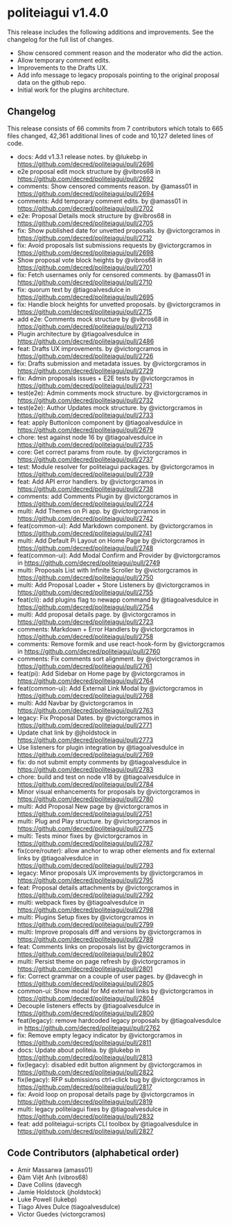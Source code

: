 politeiagui v1.4.0
====

This release includes the following additions and improvements. See the
changelog for the full list of changes.

* Show censored comment reason and the moderator who did the action.
* Allow temporary comment edits.
* Improvements to the Drafts UX.
* Add info message to legacy proposals pointing to the original proposal data on
  the github repo.
* Initial work for the plugins architecture.

## Changelog

This release consists of 66 commits from 7 contributors which totals to 665
files changed, 42,361 additional lines of code and 10,127 deleted lines of code.

* docs: Add v1.3.1 release notes. by @lukebp in
  https://github.com/decred/politeiagui/pull/2696
* e2e proposal edit mock structure by @vibros68 in
  https://github.com/decred/politeiagui/pull/2692
* comments: Show censored comments reason. by @amass01 in
  https://github.com/decred/politeiagui/pull/2694
* comments: Add temporary comment edits. by @amass01 in
  https://github.com/decred/politeiagui/pull/2702
* e2e: Proposal Details mock structure by @vibros68 in
  https://github.com/decred/politeiagui/pull/2705
* fix: Show published date for unvetted proposals. by @victorgcramos in
  https://github.com/decred/politeiagui/pull/2712
* fix: Avoid proposals list submissions requests by @victorgcramos in
  https://github.com/decred/politeiagui/pull/2698
* Show proposal vote block heights by @vibros68 in
  https://github.com/decred/politeiagui/pull/2701
* fix: Fetch usernames only for censored comments. by @amass01 in
  https://github.com/decred/politeiagui/pull/2710
* fix: quorum text by @tiagoalvesdulce in
  https://github.com/decred/politeiagui/pull/2695
* fix: Handle block heights for unvetted proposals. by @victorgcramos in
  https://github.com/decred/politeiagui/pull/2715
* add e2e: Comments mock structure by @vibros68 in
  https://github.com/decred/politeiagui/pull/2713
* Plugin architecture by @tiagoalvesdulce in
  https://github.com/decred/politeiagui/pull/2486
* feat: Drafts UX improvements. by @victorgcramos in
  https://github.com/decred/politeiagui/pull/2726
* fix: Drafts submission and metadata issues. by @victorgcramos in
  https://github.com/decred/politeiagui/pull/2729
* fix: Admin proposals issues + E2E tests by @victorgcramos in
  https://github.com/decred/politeiagui/pull/2731
* test(e2e): Admin comments mock structure. by @victorgcramos in
  https://github.com/decred/politeiagui/pull/2732
* test(e2e): Author Updates mock structure. by @victorgcramos in
  https://github.com/decred/politeiagui/pull/2733
* feat: apply ButtonIcon component by @tiagoalvesdulce in
  https://github.com/decred/politeiagui/pull/2679
* chore: test against node 16 by @tiagoalvesdulce in
  https://github.com/decred/politeiagui/pull/2735
* core: Get correct params from route. by @victorgcramos in
  https://github.com/decred/politeiagui/pull/2737
* test: Module resolver for politeiagui packages. by @victorgcramos in
  https://github.com/decred/politeiagui/pull/2739
* feat: Add API error handlers. by @victorgcramos in
  https://github.com/decred/politeiagui/pull/2738
* comments: add Comments Plugin by @victorgcramos in
  https://github.com/decred/politeiagui/pull/2724
* multi: Add Themes on Pi app. by @victorgcramos in
  https://github.com/decred/politeiagui/pull/2742
* feat(common-ui): Add Markdown component. by @victorgcramos in
  https://github.com/decred/politeiagui/pull/2741
* multi: Add Default Pi Layout on Home Page by @victorgcramos in
  https://github.com/decred/politeiagui/pull/2748
* feat(common-ui): Add Modal Confirm and Provider by @victorgcramos in
  https://github.com/decred/politeiagui/pull/2749
* multi: Proposals List with Infinite Scroller by @victorgcramos in
  https://github.com/decred/politeiagui/pull/2750
* multi: Add Proposal Loader + Store Listeners by @victorgcramos in
  https://github.com/decred/politeiagui/pull/2755
* feat(cli): add plugins flag to newapp command by @tiagoalvesdulce in
  https://github.com/decred/politeiagui/pull/2754
* multi: Add proposal details page. by @victorgcramos in
  https://github.com/decred/politeiagui/pull/2723
* comments: Markdown + Error Handlers by @victorgcramos in
  https://github.com/decred/politeiagui/pull/2758
* comments: Remove formik and use react-hook-form by @victorgcramos in
  https://github.com/decred/politeiagui/pull/2760
* comments: Fix comments sort alignment. by @victorgcramos in
  https://github.com/decred/politeiagui/pull/2761
* feat(pi): Add Sidebar on Home page by @victorgcramos in
  https://github.com/decred/politeiagui/pull/2764
* feat(common-ui): Add External Link Modal by @victorgcramos in
  https://github.com/decred/politeiagui/pull/2768
* multi: Add Navbar by @victorgcramos in
  https://github.com/decred/politeiagui/pull/2763
* legacy: Fix Proposal Dates. by @victorgcramos in
  https://github.com/decred/politeiagui/pull/2771
* Update chat link by @jholdstock in
  https://github.com/decred/politeiagui/pull/2773
* Use listeners for plugin integration by @tiagoalvesdulce in
  https://github.com/decred/politeiagui/pull/2769
* fix: do not submit empty comments by @tiagoalvesdulce in
  https://github.com/decred/politeiagui/pull/2783
* chore: build and test on node v18 by @tiagoalvesdulce in
  https://github.com/decred/politeiagui/pull/2784
* Minor visual enhancements for proposals by @victorgcramos in
  https://github.com/decred/politeiagui/pull/2780
* multi: Add Proposal New page by @victorgcramos in
  https://github.com/decred/politeiagui/pull/2751
* multi: Plug and Play structure. by @victorgcramos in
  https://github.com/decred/politeiagui/pull/2775
* multi: Tests minor fixes by @victorgcramos in
  https://github.com/decred/politeiagui/pull/2787
* fix(core/router): allow anchor to wrap other elements and fix external links
  by @tiagoalvesdulce in https://github.com/decred/politeiagui/pull/2793
* legacy: Minor proposals UX improvements by @victorgcramos in
  https://github.com/decred/politeiagui/pull/2795
* feat: Proposal details attachments by @victorgcramos in
  https://github.com/decred/politeiagui/pull/2792
* multi: webpack fixes by @tiagoalvesdulce in
  https://github.com/decred/politeiagui/pull/2798
* multi: Plugins Setup fixes by @victorgcramos in
  https://github.com/decred/politeiagui/pull/2799
* multi: Improve proposals diff and versions by @victorgcramos in
  https://github.com/decred/politeiagui/pull/2789
* feat: Comments links on proposals list by @victorgcramos in
  https://github.com/decred/politeiagui/pull/2802
* multi: Persist theme on page refresh by @victorgcramos in
  https://github.com/decred/politeiagui/pull/2801
* fix: Correct grammar on a couple of user pages. by @davecgh in
  https://github.com/decred/politeiagui/pull/2805
* common-ui: Show modal for Md external links by @victorgcramos in
  https://github.com/decred/politeiagui/pull/2804
* Decouple listeners effects by @tiagoalvesdulce in
  https://github.com/decred/politeiagui/pull/2800
* feat(legacy): remove hardcoded legacy proposals by @tiagoalvesdulce in
  https://github.com/decred/politeiagui/pull/2762
* fix: Remove empty legacy indicator by @victorgcramos in
  https://github.com/decred/politeiagui/pull/2811
* docs: Update about politeia. by @lukebp in
  https://github.com/decred/politeiagui/pull/2813
* fix(legacy): disabled edit button alignment by @victorgcramos in
  https://github.com/decred/politeiagui/pull/2822
* fix(legacy): RFP submissions ctrl+click bug by @victorgcramos in
  https://github.com/decred/politeiagui/pull/2817
* fix: Avoid loop on proposal details page by @victorgcramos in
  https://github.com/decred/politeiagui/pull/2819
* multi: legacy politeiagui fixes by @tiagoalvesdulce in
  https://github.com/decred/politeiagui/pull/2832
* feat: add politeiagui-scripts CLI toolbox by @tiagoalvesdulce in
  https://github.com/decred/politeiagui/pull/2827

## Code Contributors (alphabetical order)

* Amir Massarwa (amass01)
* Đàm Việt Anh (vibros68)
* Dave Collins (davecgh
* Jamie Holdstock (jholdstock)
* Luke Powell (lukebp)
* Tiago Alves Dulce (tiagoalvesdulce)
* Victor Guedes (victorgcramos)